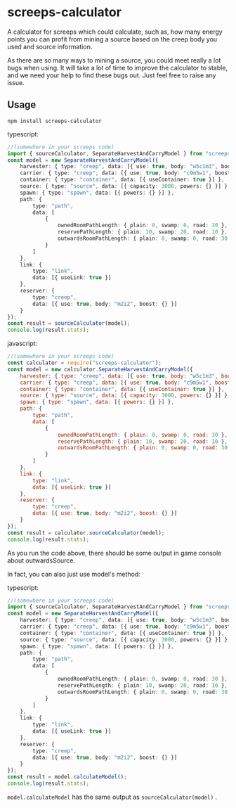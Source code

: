 # screeps-calculator

A calculator for screeps which could calculate, such as, how many energy points you can profit from mining a source based on the creep body you used and source information.

As there are so many ways to mining a source, you could meet really a lot bugs when using. It will take a lot of time to improve the calculator to stable, and we need your help to find these bugs out. Just feel free to raise any issue.

## Usage

```
npm install screeps-calculator
```

typescript:

```ts
//(somewhere in your screeps code)
import { sourceCalculator, SeparateHarvestAndCarryModel } from "screeps-calculator";
const model = new SeparateHarvestAndCarryModel({
    harvester: { type: "creep", data: [{ use: true, body: "w5c1m3", boost: {} }] },
    carrier: { type: "creep", data: [{ use: true, body: "c9m5w1", boost: { carry: { KH: 5 } } }] },
    container: { type: "container", data: [{ useContainer: true }] },
    source: { type: "source", data: [{ capacity: 3000, powers: {} }] },
    spawn: { type: "spawn", data: [{ powers: {} }] },
    path: {
        type: "path",
        data: [
            {
                ownedRoomPathLength: { plain: 0, swamp: 0, road: 30 },
                reservePathLength: { plain: 10, swamp: 20, road: 10 },
                outwardsRoomPathLength: { plain: 0, swamp: 0, road: 30 }
            }
        ]
    },
    link: {
        type: "link",
        data: [{ useLink: true }]
    },
    reserver: {
        type: "creep",
        data: [{ use: true, body: "m2i2", boost: {} }]
    }
});
const result = sourceCalculator(model);
console.log(result.stats);
```

javascript:

```js
//(somewhere in your screeps code)
const calculator = require("screeps-calculator");
const model = new calculator.SeparateHarvestAndCarryModel({
    harvester: { type: "creep", data: [{ use: true, body: "w5c1m3", boost: {} }] },
    carrier: { type: "creep", data: [{ use: true, body: "c9m5w1", boost: { carry: { KH: 5 } } }] },
    container: { type: "container", data: [{ useContainer: true }] },
    source: { type: "source", data: [{ capacity: 3000, powers: {} }] },
    spawn: { type: "spawn", data: [{ powers: {} }] },
    path: {
        type: "path",
        data: [
            {
                ownedRoomPathLength: { plain: 0, swamp: 0, road: 30 },
                reservePathLength: { plain: 10, swamp: 20, road: 10 },
                outwardsRoomPathLength: { plain: 0, swamp: 0, road: 30 }
            }
        ]
    },
    link: {
        type: "link",
        data: [{ useLink: true }]
    },
    reserver: {
        type: "creep",
        data: [{ use: true, body: "m2i2", boost: {} }]
    }
});
const result = calculator.sourceCalculator(model);
console.log(result.stats);
```

As you run the code above, there should be some output in game console about outwardsSource.

In fact, you can also just use model's method:

typescript:

```ts
//(somewhere in your screeps code)
import { sourceCalculator, SeparateHarvestAndCarryModel } from "screeps-calculator";
const model = new SeparateHarvestAndCarryModel({
    harvester: { type: "creep", data: [{ use: true, body: "w5c1m3", boost: {} }] },
    carrier: { type: "creep", data: [{ use: true, body: "c9m5w1", boost: { carry: { KH: 5 } } }] },
    container: { type: "container", data: [{ useContainer: true }] },
    source: { type: "source", data: [{ capacity: 3000, powers: {} }] },
    spawn: { type: "spawn", data: [{ powers: {} }] },
    path: {
        type: "path",
        data: [
            {
                ownedRoomPathLength: { plain: 0, swamp: 0, road: 30 },
                reservePathLength: { plain: 10, swamp: 20, road: 10 },
                outwardsRoomPathLength: { plain: 0, swamp: 0, road: 30 }
            }
        ]
    },
    link: {
        type: "link",
        data: [{ useLink: true }]
    },
    reserver: {
        type: "creep",
        data: [{ use: true, body: "m2i2", boost: {} }]
    }
});
const result = model.calculateModel();
console.log(result.stats);
```

`model.calculateModel` has the same output as `sourceCalculator(model)` .
